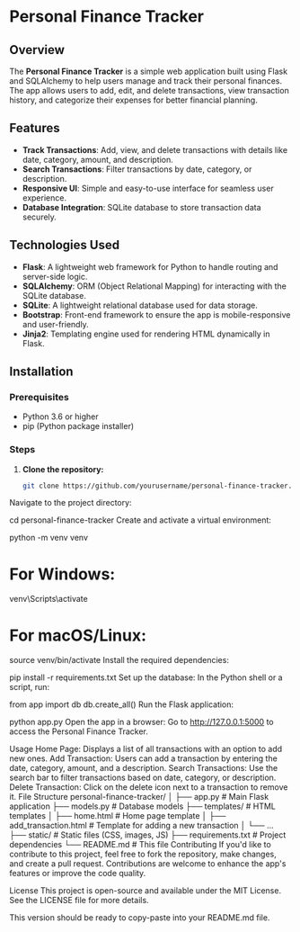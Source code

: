 # Personal Finance Tracker

## Overview

The **Personal Finance Tracker** is a simple web application built using Flask and SQLAlchemy to help users manage and track their personal finances. The app allows users to add, edit, and delete transactions, view transaction history, and categorize their expenses for better financial planning.

## Features

- **Track Transactions**: Add, view, and delete transactions with details like date, category, amount, and description.
- **Search Transactions**: Filter transactions by date, category, or description.
- **Responsive UI**: Simple and easy-to-use interface for seamless user experience.
- **Database Integration**: SQLite database to store transaction data securely.

## Technologies Used

- **Flask**: A lightweight web framework for Python to handle routing and server-side logic.
- **SQLAlchemy**: ORM (Object Relational Mapping) for interacting with the SQLite database.
- **SQLite**: A lightweight relational database used for data storage.
- **Bootstrap**: Front-end framework to ensure the app is mobile-responsive and user-friendly.
- **Jinja2**: Templating engine used for rendering HTML dynamically in Flask.

## Installation

### Prerequisites

- Python 3.6 or higher
- pip (Python package installer)

### Steps

1. **Clone the repository:**
   ```bash
   git clone https://github.com/yourusername/personal-finance-tracker.git
Navigate to the project directory:

cd personal-finance-tracker
Create and activate a virtual environment:


python -m venv venv
# For Windows:
venv\Scripts\activate
# For macOS/Linux:
source venv/bin/activate
Install the required dependencies:


pip install -r requirements.txt
Set up the database: In the Python shell or a script, run:

from app import db
db.create_all()
Run the Flask application:

python app.py
Open the app in a browser: Go to http://127.0.0.1:5000 to access the Personal Finance Tracker.

Usage
Home Page: Displays a list of all transactions with an option to add new ones.
Add Transaction: Users can add a transaction by entering the date, category, amount, and a description.
Search Transactions: Use the search bar to filter transactions based on date, category, or description.
Delete Transaction: Click on the delete icon next to a transaction to remove it.
File Structure
personal-finance-tracker/
│
├── app.py                # Main Flask application
├── models.py             # Database models
├── templates/            # HTML templates
│   ├── home.html         # Home page template
│   ├── add_transaction.html  # Template for adding a new transaction
│   └── ...
├── static/               # Static files (CSS, images, JS)
├── requirements.txt      # Project dependencies
└── README.md             # This file
Contributing
If you'd like to contribute to this project, feel free to fork the repository, make changes, and create a pull request. Contributions are welcome to enhance the app's features or improve the code quality.

License
This project is open-source and available under the MIT License. See the LICENSE file for more details.

This version should be ready to copy-paste into your README.md file.
